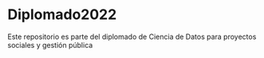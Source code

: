 # Diplomado2022
Este repositorio es parte del diplomado de Ciencia de Datos para proyectos sociales y gestión pública
